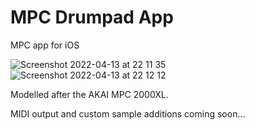 # MPC Drumpad App

MPC app for iOS

![Screenshot 2022-04-13 at 22 11 35](https://user-images.githubusercontent.com/52933914/163271581-5a7fcf4e-052c-441d-b2d2-532f4809e171.png)
<br>
![Screenshot 2022-04-13 at 22 12 12](https://user-images.githubusercontent.com/52933914/163271588-a4ad8a64-0718-43b6-9e7c-1a5e5778e591.png)


Modelled after the AKAI MPC 2000XL. 

MIDI output and custom sample additions coming soon...
